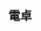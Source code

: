 <html>
  <head>
    <title>
      電卓
    </title>
  </head>
  <body>
    <h2>電卓</h2>
  </body>
<html>
